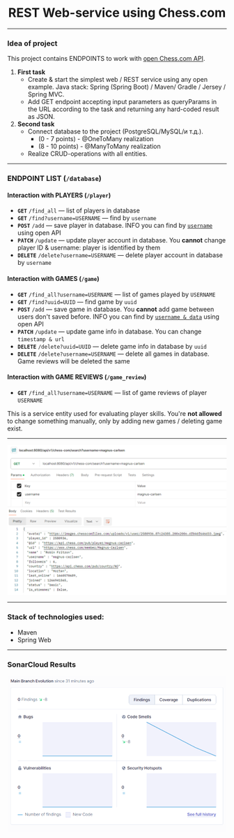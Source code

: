 <h1 style="text-align: center">REST Web-service using Chess.com</h1>  

*********************************
### Idea of project
This project contains ENDPOINTS to work with <a style = "text-decoration: underline" href = "https://www.chess.com/news/view/published-data-api">open Chess.com API</a>.
1. <b>First task</b>  
    - Create & start the simplest web / REST service using any open example. Java stack: Spring (Spring Boot) / Maven/ Gradle / Jersey / Spring MVC.   
    - Add GET endpoint accepting input parameters as queryParams in the URL according to the task and returning any hard-coded result as JSON.
2. <b>Second task</b>
    -  Connect database to the project (PostgreSQL/MySQL/и т.д.).  
        - (0 - 7 points) - @OneToMany realization  
        - (8 - 10 points) - @ManyToMany  realization  
    - Realize CRUD-operations with all entities.
   
*********************************
### ENDPOINT LIST (`/database`)

#### Interaction with PLAYERS (`/player`)  
* <b>`GET`</b> `/find_all` — list of players in database
* <b>`GET`</b> `/find?username=USERNAME` — find by `username`
* <b>`POST`</b> `/add` — save player in database. INFO you can find by <a style = "text-decoration: underline" href = "https://api.chess.com/pub/player/u_rich1">`username`</a> using <a style = "text-decoration: none" href = "https://www.chess.com/news/view/published-data-api">open API</a>
* <b>`PATCH`</b> `/update` — update player account in database. You <b>cannot</b> change player ID & username: player is identified by them
* <b>`DELETE`</b> `/delete?username=USERNAME` — delete player account in database by `username`

#### Interaction with GAMES (`/game`)  
* <b>`GET`</b> `/find_all?username=USERNAME` — list of games played by `USERNAME`
* <b>`GET`</b> `/find?uuid=UUID` — find game by `uuid`
* <b>`POST`</b> `/add` — save game in database. You <b>cannot</b> add game between users don't saved before. INFO you can find by <a style = "text-decoration: underline" href = "https://api.chess.com/pub/player/u_rich1/games/2022/12">`username & data`</a> using <a style = "text-decoration: none" href = "https://www.chess.com/news/view/published-data-api">open API</a>
* <b>`PATCH`</b> `/update` — update game info in database. You can change `timestamp & url`
* <b>`DELETE`</b> `/delete?uuid=UUID` — delete game info in database by `uuid`
* <b>`DELETE`</b> `/delete?username=USERNAME` — delete all games in database. Game reviews will be deleted the same

#### Interaction with GAME REVIEWS (`/game_review`)  
* <b>`GET`</b> `/find_all?username=USERNAME` — list of game reviews of player `USERNAME`

This is a service entity used for evaluating player skills. You're <b>not allowed</b> to change something manually, only by adding new games / deleting game exist.
*********************************
![img.png](src/main/resources/static/POSTMAN.png)

*********************************
### Stack of technologies used:  
* Maven
* Spring Web
*********************************

### SonarCloud Results  
![img.png](src/main/resources/static/sonar.png)
